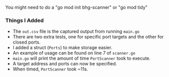 You might need to do a "go mod init bhg-scanner" or "go mod tidy"

### Things I Added

- The `out.csv` file is the captured output from running `main.go`
- There are two extra tests, one for specific port targets and the other for closed ports.
- I added a struct (`Ports`) to make storage easier.
- An example of usage can be found on line 7 of `scanner.go`
- `main.go` will print the amount of time `PortScanner` took to execute.
- A target address and ports can now be specified.
- When timed, `PortScanner` took ~11s.